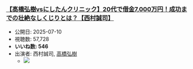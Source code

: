 ### [【高橋弘樹vsにしたんクリニック】20代で借金7,000万円！成功までの壮絶なしくじりとは？【西村誠司】](https://www.youtube.com/watch?v=y7lt6HdPtw0)
-   公開日: 2025-07-10
-   視聴数: 57,728
-   **いいね数: 546**
-   出演者: 西村誠司, [高橋弘樹](/rehacq_fan/people/高橋弘樹 "wikilink")
    - [![](https://img.youtube.com/vi/y7lt6HdPtw0/hqdefault.jpg)](https://www.youtube.com/watch?v=y7lt6HdPtw0)
